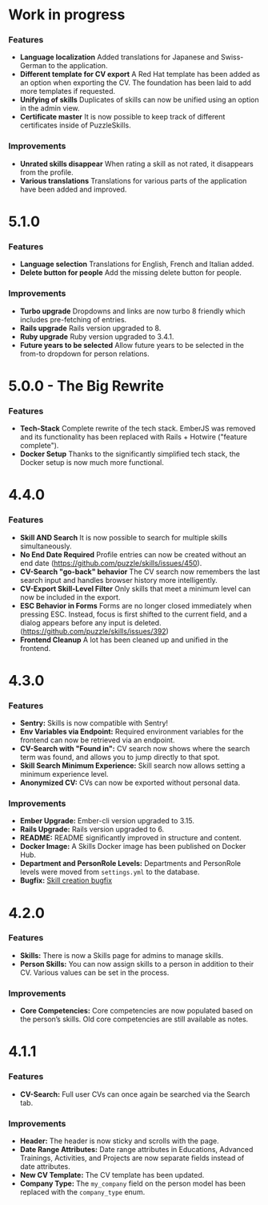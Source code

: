 # Work in progress

### Features
- **Language localization** Added translations for Japanese and Swiss-German to the application.
- **Different template for CV export** A Red Hat template has been added as an option when exporting the CV. The foundation has been laid to add more templates if requested.
- **Unifying of skills** Duplicates of skills can now be unified using an option in the admin view.
- **Certificate master** It is now possible to keep track of different certificates inside of PuzzleSkills.

### Improvements
- **Unrated skills disappear** When rating a skill as not rated, it disappears from the profile.
- **Various translations** Translations for various parts of the application have been added and improved.

# 5.1.0

### Features
- **Language selection** Translations for English, French and Italian added.
- **Delete button for people** Add the missing delete button for people.

### Improvements
- **Turbo upgrade** Dropdowns and links are now turbo 8 friendly which includes pre-fetching of entries.
- **Rails upgrade** Rails version upgraded to 8.
- **Ruby upgrade** Ruby version upgraded to 3.4.1.
- **Future years to be selected** Allow future years to be selected in the from-to dropdown for person relations.

# 5.0.0 - The Big Rewrite

### Features

- **Tech-Stack** Complete rewrite of the tech stack. EmberJS was removed and its functionality has been replaced with Rails + Hotwire ("feature complete").
- **Docker Setup** Thanks to the significantly simplified tech stack, the Docker setup is now much more functional.

# 4.4.0

### Features

- **Skill AND Search** It is now possible to search for multiple skills simultaneously.
- **No End Date Required** Profile entries can now be created without an end date (https://github.com/puzzle/skills/issues/450).
- **CV-Search "go-back" behavior** The CV search now remembers the last search input and handles browser history more intelligently.
- **CV-Export Skill-Level Filter** Only skills that meet a minimum level can now be included in the export.
- **ESC Behavior in Forms** Forms are no longer closed immediately when pressing ESC. Instead, focus is first shifted to the current field, and a dialog appears before any input is deleted. (https://github.com/puzzle/skills/issues/392)
- **Frontend Cleanup** A lot has been cleaned up and unified in the frontend.

# 4.3.0

### Features

- **Sentry:** Skills is now compatible with Sentry!
- **Env Variables via Endpoint:** Required environment variables for the frontend can now be retrieved via an endpoint.
- **CV-Search with "Found in":** CV search now shows where the search term was found, and allows you to jump directly to that spot.
- **Skill Search Minimum Experience:** Skill search now allows setting a minimum experience level.
- **Anonymized CV:** CVs can now be exported without personal data.

### Improvements

- **Ember Upgrade:** Ember-cli version upgraded to 3.15.
- **Rails Upgrade:** Rails version upgraded to 6.
- **README:** README significantly improved in structure and content.
- **Docker Image:** A Skills Docker image has been published on Docker Hub.
- **Department and PersonRole Levels:** Departments and PersonRole levels were moved from `settings.yml` to the database.
- **Bugfix:** [Skill creation bugfix](https://github.com/puzzle/skills/issues/308)

# 4.2.0

### Features

- **Skills:** There is now a Skills page for admins to manage skills.
- **Person Skills:** You can now assign skills to a person in addition to their CV. Various values can be set in the process.

### Improvements

- **Core Competencies:** Core competencies are now populated based on the person’s skills. Old core competencies are still available as notes.

# 4.1.1

### Features

- **CV-Search:** Full user CVs can once again be searched via the Search tab.

### Improvements

- **Header:** The header is now sticky and scrolls with the page.
- **Date Range Attributes:** Date range attributes in Educations, Advanced Trainings, Activities, and Projects are now separate fields instead of date attributes.
- **New CV Template:** The CV template has been updated.
- **Company Type:** The `my_company` field on the person model has been replaced with the `company_type` enum.
